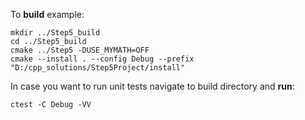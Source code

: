 To **build** example:

```
mkdir ../Step5_build
cd ../Step5_build
cmake ../Step5 -DUSE_MYMATH=OFF
cmake --install . --config Debug --prefix "D:/cpp_solutions/Step5Project/install"

```

In case you want to run unit tests navigate to build directory and **run**:
```
ctest -C Debug -VV
```